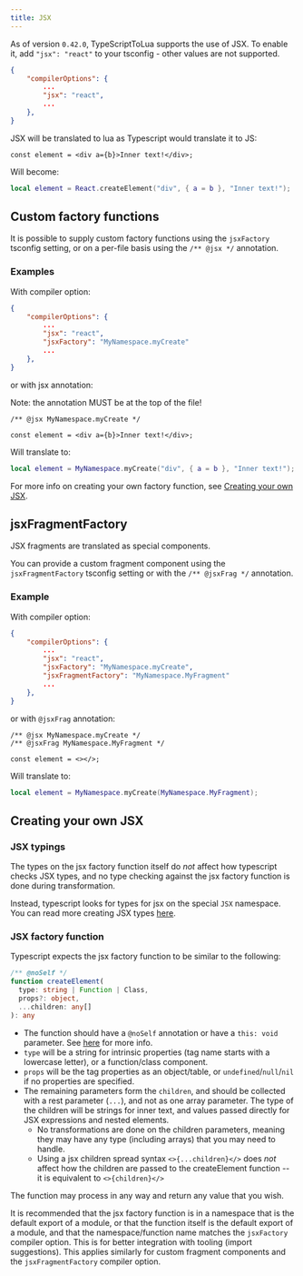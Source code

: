 ```yaml
---
title: JSX
---
```


As of version `0.42.0`, TypeScriptToLua supports the use of JSX. To enable it, add `"jsx": "react"` to your tsconfig - other values are not supported.

```json title=tsconfig.json
{
    "compilerOptions": {
        ...
        "jsx": "react",
        ...
    },
}
```

JSX will be translated to lua as Typescript would translate it to JS:

```tsx
const element = <div a={b}>Inner text!</div>;
```

Will become:

```lua
local element = React.createElement("div", { a = b }, "Inner text!");
```

## Custom factory functions

It is possible to supply custom factory functions using the `jsxFactory` tsconfig setting, or on a per-file basis using the `/** @jsx */` annotation.

### Examples

With compiler option:

```json title=tsconfig.json
{
    "compilerOptions": {
        ...
        "jsx": "react",
        "jsxFactory": "MyNamespace.myCreate"
        ...
    },
}
```

or with jsx annotation:

Note: the annotation MUST be at the top of the file!

```tsx
/** @jsx MyNamespace.myCreate */
```

```tsx
const element = <div a={b}>Inner text!</div>;
```

Will translate to:

```lua
local element = MyNamespace.myCreate("div", { a = b }, "Inner text!");
```

For more info on creating your own factory function, see [Creating your own JSX](#creating-your-own-jsx).

## jsxFragmentFactory

JSX fragments are translated as special components.

You can provide a custom fragment component using the `jsxFragmentFactory` tsconfig setting or with the `/** @jsxFrag */` annotation.

### Example

With compiler option:

```json title=tsconfig.json
{
    "compilerOptions": {
        ...
        "jsx": "react",
        "jsxFactory": "MyNamespace.myCreate",
        "jsxFragmentFactory": "MyNamespace.MyFragment"
        ...
    },
}
```

or with `@jsxFrag` annotation:

```tsx
/** @jsx MyNamespace.myCreate */
/** @jsxFrag MyNamespace.MyFragment */
```

```tsx
const element = <></>;
```

Will translate to:

```lua
local element = MyNamespace.myCreate(MyNamespace.MyFragment);
```

## Creating your own JSX

### JSX typings

The types on the jsx factory function itself do _not_ affect how typescript checks JSX types, and no type checking against the jsx factory function is done during transformation.

Instead, typescript looks for types for jsx on the special `JSX` namespace. You can read more creating JSX types [here](https://www.typescriptlang.org/docs/handbook/jsx.html#type-checking).

### JSX factory function

Typescript expects the jsx factory function to be similar to the following:

```ts
/** @noSelf */
function createElement(
  type: string | Function | Class,
  props?: object,
  ...children: any[]
): any
```

- The function should have a `@noSelf` annotation or have a `this: void` parameter. See [here](the-self-parameter.md) for more info.
- `type` will be a string for intrinsic properties (tag name starts with a lowercase letter), or a function/class component.
- `props` will be the tag properties as an object/table, or `undefined`/`null`/`nil` if no properties are specified.
- The remaining parameters form the `children`, and should be collected with a rest parameter (`...`), and not as one array parameter. The type of the children will be strings for inner text, and values passed directly for JSX expressions and nested elements.
    - No transformations are done on the children parameters, meaning they may have any type (including arrays) that you may need to handle.
    - Using a jsx children spread syntax `<>{...children}</>` does _not_ affect how the children are passed to the createElement function -- it is equivalent to `<>{children}</>`

The function may process in any way and return any value that you wish.

It is recommended that the jsx factory function is in a namespace that is the default export of a module, or that the function itself is the default export of a module, and that the namespace/function name matches the `jsxFactory` compiler option. This is for better integration with tooling (import suggestions). This applies similarly for custom fragment components and the `jsxFragmentFactory` compiler option.
